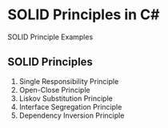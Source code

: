 <h1>SOLID Principles in C#</h1>

SOLID Principle Examples

## SOLID Principles

1. Single Responsibility Principle
2. Open-Close Principle
3. Liskov Substitution Principle
4. Interface Segregation Principle
5. Dependency Inversion Principle
